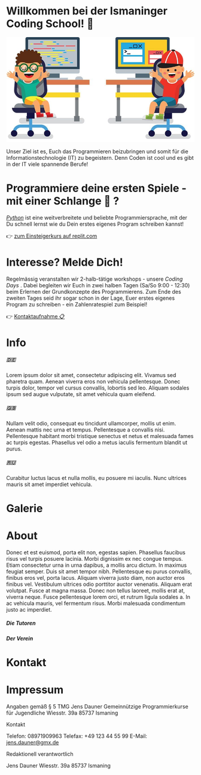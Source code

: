 # Willkommen bei der Ismaninger Coding School! :tada:

![Coding Kids](assets/img/codingkids.jpeg)

Unser Ziel ist es, Euch das Programmieren beizubringen und somit für die Informationstechnologie (IT) zu begeistern. Denn Coden ist cool und es gibt in der IT viele spannende Berufe!
# Programmiere deine ersten Spiele - mit einer Schlange :snake: ?

[_Python_](python.org) ist eine weitverbreitete und beliebte Programmiersprache, mit der Du schnell lernst wie du Dein erstes eigenes Program schreiben kannst!

👉 [zum Einsteigerkurs auf replit.com](https://replit.com/@DavidHeereman/Zahlenratespiel-interaktiv)


# Interesse? Melde Dich!

Regelmässig veranstalten wir 2-halb-tätige workshops - unsere _Coding Days_ . Dabei begleiten wir Euch in zwei halben Tagen (Sa/So 9:00 - 12:30) beim Erlernen der Grundkonzepte des Programmierens. Zum Ende des zweiten Tages seid ihr sogar schon in der Lage, Euer erstes eigenes Program zu schreiben - ein Zahlenratespiel zum Beispiel!

👉 [Kontaktaufnahme 📋](mailto:coding.ismaning@gmail.com?Subject=Anmeldung%20zu%20Coding%20Days&Body=Name%20des%20Kindes:%0D%0AAlter%20des%20Kindes:%0D%0ASchule:)
# Info
##### 🇩🇪
Lorem ipsum dolor sit amet, consectetur adipiscing elit. Vivamus sed pharetra quam. Aenean viverra eros non vehicula pellentesque. Donec turpis dolor, tempor vel cursus convallis, lobortis sed leo. Aliquam sodales ipsum sed augue vulputate, sit amet vehicula quam eleifend.
##### 🇬🇧
Nullam velit odio, consequat eu tincidunt ullamcorper, mollis ut enim. Aenean mattis nec urna et tempus. Pellentesque a convallis nisi. Pellentesque habitant morbi tristique senectus et netus et malesuada fames ac turpis egestas. Phasellus vel odio a metus iaculis fermentum blandit ut purus.
##### 🇷🇺
Curabitur luctus lacus et nulla mollis, eu posuere mi iaculis. Nunc ultrices mauris sit amet imperdiet vehicula.
# Galerie


# About
Donec et est euismod, porta elit non, egestas sapien. Phasellus faucibus risus vel turpis posuere lacinia. Morbi dignissim ex nec congue tempus. Etiam consectetur urna in urna dapibus, a mollis arcu dictum. In maximus feugiat semper. Duis sit amet tempor nibh. Pellentesque eu purus convallis, finibus eros vel, porta lacus. Aliquam viverra justo diam, non auctor eros finibus vel. Vestibulum ultrices odio porttitor auctor venenatis. Aliquam erat volutpat. Fusce at magna massa. Donec non tellus laoreet, mollis erat at, viverra neque. Fusce pellentesque lorem orci, et rutrum ligula sodales a. In ac vehicula mauris, vel fermentum risus. Morbi malesuada condimentum justo ac imperdiet.
##### Die Tutoren

##### Der Verein

# Kontakt

# Impressum

Angaben gemäß § 5 TMG
Jens Dauner
Gemeinnützige Programmierkurse für Jugendliche
Wiesstr. 39a
85737 Ismaning


Kontakt

Telefon: 08971909963
Telefax: +49 123 44 55 99
E-Mail: jens.dauner@gmx.de


Redaktionell verantwortlich

Jens Dauner
Wiesstr. 39a
85737 Ismaning

